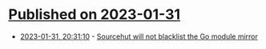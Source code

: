# [Published on 2023-01-31](index.md)

* [2023-01-31, 20:31:10](https://news.ycombinator.com/item?id=34601498) - [Sourcehut will not blacklist the Go module mirror](https://sourcehut.org/blog/2023-01-09-gomodulemirror/)
